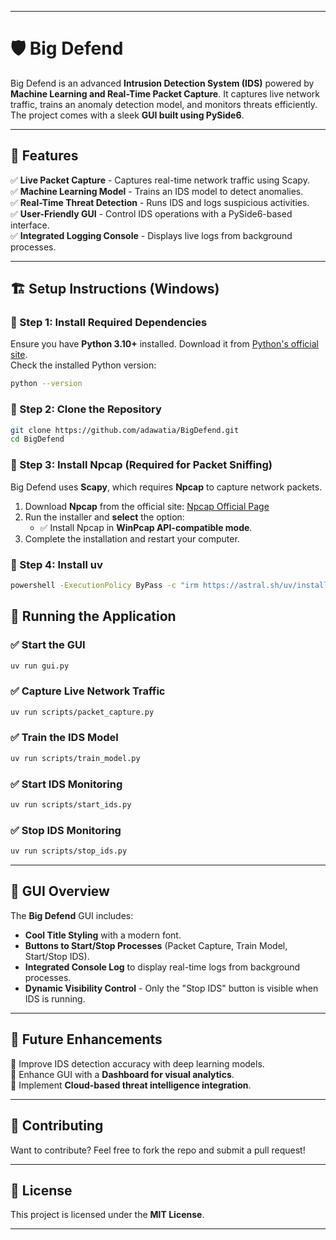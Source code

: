 
---

# 🛡️ Big Defend

Big Defend is an advanced **Intrusion Detection System (IDS)** powered by **Machine Learning and Real-Time Packet Capture**. It captures live network traffic, trains an anomaly detection model, and monitors threats efficiently. The project comes with a sleek **GUI built using PySide6**.

---

## 🚀 Features

✅ **Live Packet Capture** - Captures real-time network traffic using Scapy.  
✅ **Machine Learning Model** - Trains an IDS model to detect anomalies.  
✅ **Real-Time Threat Detection** - Runs IDS and logs suspicious activities.  
✅ **User-Friendly GUI** - Control IDS operations with a PySide6-based interface.  
✅ **Integrated Logging Console** - Displays live logs from background processes.  

---

## 🏗️ Setup Instructions (Windows)

### 🔹 Step 1: Install Required Dependencies

Ensure you have **Python 3.10+** installed. Download it from [Python's official site](https://www.python.org/downloads/).  
Check the installed Python version:
```sh
python --version
```

### 🔹 Step 2: Clone the Repository

```sh
git clone https://github.com/adawatia/BigDefend.git
cd BigDefend
```

### 🔹 Step 3: Install **Npcap** (Required for Packet Sniffing)

Big Defend uses **Scapy**, which requires **Npcap** to capture network packets.

1. Download **Npcap** from the official site: [Npcap Official Page](https://nmap.org/npcap/)
2. Run the installer and **select** the option:
   - ✅ Install Npcap in **WinPcap API-compatible mode**.
3. Complete the installation and restart your computer.

### 🔹 Step 4: Install **uv**
 
```sh
powershell -ExecutionPolicy ByPass -c "irm https://astral.sh/uv/install.ps1 | iex"
```

## 🎯 Running the Application

### ✅ Start the GUI

```sh
uv run gui.py
```

### ✅ Capture Live Network Traffic

```sh
uv run scripts/packet_capture.py
```

### ✅ Train the IDS Model

```sh
uv run scripts/train_model.py
```

### ✅ Start IDS Monitoring

```sh
uv run scripts/start_ids.py
```

### ✅ Stop IDS Monitoring

```sh
uv run scripts/stop_ids.py
```

---

## 🎨 GUI Overview

The **Big Defend** GUI includes:
- **Cool Title Styling** with a modern font.
- **Buttons to Start/Stop Processes** (Packet Capture, Train Model, Start/Stop IDS).
- **Integrated Console Log** to display real-time logs from background processes.
- **Dynamic Visibility Control** - Only the "Stop IDS" button is visible when IDS is running.

---

## 🎯 Future Enhancements

🔹 Improve IDS detection accuracy with deep learning models.  
🔹 Enhance GUI with a **Dashboard for visual analytics**.  
🔹 Implement **Cloud-based threat intelligence integration**.  

---

## 🤝 Contributing

Want to contribute? Feel free to fork the repo and submit a pull request!

---

## 📜 License

This project is licensed under the **MIT License**.

---

